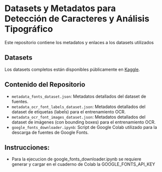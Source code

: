 # Datasets y Metadatos para Detección de Caracteres y Análisis Tipográfico

Este repositorio contiene los metadatos y enlaces a los datasets utilizados  

## Datasets

Los datasets completos están disponibles públicamente en [Kaggle](https://www.kaggle.com/datasets/zimmer2014/google-fonts-latin-set-datos-entrenamiento).

## Contenido del Repositorio

* `metadata_fonts_dataset.json`: Metadatos detallados del dataset de fuentes.
* `metadata_ocr_font_labels_dataset.json`: Metadatos detallados del dataset de etiquetas (labels) para el entrenamiento OCR.
* `metadata_ocr_font_images_dataset.json`: Metadatos detallados del dataset de imágenes (con bounding boxes) para el entrenamiento OCR.
* `google_fonts_downloader.ipynb`: Script de Google Colab utilizado para la descarga de fuentes de Google Fonts.

## Instrucciones:
* Para la ejecucion de google_fonts_downloader.ipynb se requiere generar y cargar en el cuaderno de Colab la GOOGLE_FONTS_API_KEY
